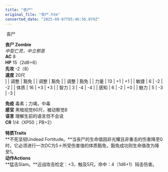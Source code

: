 ```yaml
---
title: "丧尸"
original_file: "丧尸.htm"
converted_date: "2025-09-07T05:46:56.079Z"
---
```


﻿ 丧尸   

****丧尸 Zombie****  
*中型亡灵，中立邪恶*  
**AC** 8  
**HP** 15（2d8+6）  
**先攻** \-2（8）  
**速度** 20尺  
|  | 调整 | 豁免 |  | 调整 | 豁免 |  | 调整 | 豁免 |
| 力量 | 13 | +1 | +1 |  | 敏捷 | 6 | -2 | -2 |  | 体质 | 16 | +3 | +3 |
| 智力 | 3 | -4 | -4 |  | 感知 | 6 | -2 | +0 |  | 魅力 | 5 | -3 | -3 |

**免疫** 毒素；力竭，中毒  
**感官** 黑暗视觉60尺，被动察觉8  
**语言** 理解生前的语言但不会说  
**CR** 1/4（XP50；PB+2）

****特质Traits****  
**不死坚韧Undead Fortitude。**当丧尸的生命值因非光耀且非重击的伤害降至0时，它必须进行一次DC为5＋所受伤害值的体质豁免，豁免成功则生命值改为降至1。  
****动作Actions****  
**猛击Slam。**近战攻击检定：+3，触及5尺。命中：4（1d6+1）钝击伤害。
